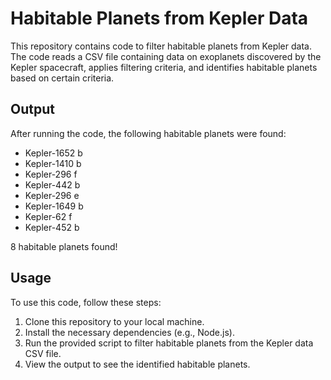 # Habitable Planets from Kepler Data

This repository contains code to filter habitable planets from Kepler data. The code reads a CSV file containing data on exoplanets discovered by the Kepler spacecraft, applies filtering criteria, and identifies habitable planets based on certain criteria.

## Output

After running the code, the following habitable planets were found:

- Kepler-1652 b
- Kepler-1410 b
- Kepler-296 f
- Kepler-442 b
- Kepler-296 e
- Kepler-1649 b
- Kepler-62 f
- Kepler-452 b

8 habitable planets found!

## Usage

To use this code, follow these steps:

1. Clone this repository to your local machine.
2. Install the necessary dependencies (e.g., Node.js).
3. Run the provided script to filter habitable planets from the Kepler data CSV file.
4. View the output to see the identified habitable planets.

